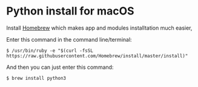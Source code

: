 # Python install for macOS

Install [Homebrew](http://brew.sh) which makes app and modules installtation
much easier,


Enter this command in the command line/terminal:

```console
$ /usr/bin/ruby -e "$(curl -fsSL https://raw.githubusercontent.com/Homebrew/install/master/install)"
```

And then you can just enter this command:

```console
$ brew install python3
```
